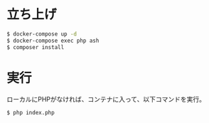 # 立ち上げ
```bash
$ docker-compose up -d
$ docker-compose exec php ash
$ composer install
```

# 実行
ローカルにPHPがなければ、コンテナに入って、以下コマンドを実行。
```bash
$ php index.php
```